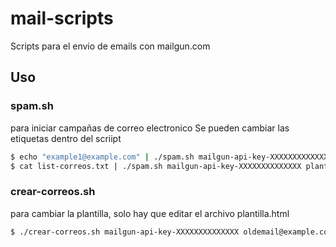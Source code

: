 # mail-scripts
Scripts para el envio de emails con mailgun.com

## Uso

### spam.sh
para iniciar campañas de correo electronico
Se pueden cambiar las etiquetas dentro del scriipt
```bash
$ echo "example1@example.com" | ./spam.sh mailgun-api-key-XXXXXXXXXXXXXX plantilla.html
$ cat list-correos.txt | ./spam.sh mailgun-api-key-XXXXXXXXXXXXXX plantilla.html
```
### crear-correos.sh

para cambiar la plantilla, solo hay que editar el archivo plantilla.html
```bash
$ ./crear-correos.sh mailgun-api-key-XXXXXXXXXXXXXX oldemail@example.com newemail@glud.org
```
